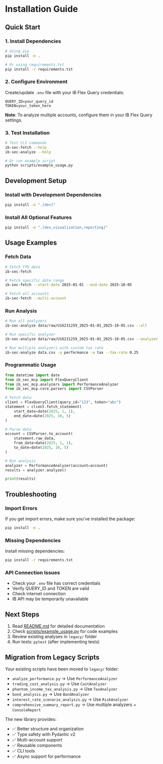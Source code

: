 # Installation Guide

## Quick Start

### 1. Install Dependencies

```bash
# Using pip
pip install -e .

# Or using requirements.txt
pip install -r requirements.txt
```

### 2. Configure Environment

Create/update `.env` file with your IB Flex Query credentials:

```env
QUERY_ID=your_query_id
TOKEN=your_token_here
```

**Note**: To analyze multiple accounts, configure them in your IB Flex Query settings.

### 3. Test Installation

```bash
# Test CLI commands
ib-sec-fetch --help
ib-sec-analyze --help

# Or run example script
python scripts/example_usage.py
```

## Development Setup

### Install with Development Dependencies

```bash
pip install -e ".[dev]"
```

### Install All Optional Features

```bash
pip install -e ".[dev,visualization,reporting]"
```

## Usage Examples

### Fetch Data

```bash
# Fetch YTD data
ib-sec-fetch

# Fetch specific date range
ib-sec-fetch --start-date 2025-01-01 --end-date 2025-10-05

# Fetch all accounts
ib-sec-fetch --multi-account
```

### Run Analysis

```bash
# Run all analyzers
ib-sec-analyze data/raw/U16231259_2025-01-01_2025-10-05.csv --all

# Run specific analyzer
ib-sec-analyze data/raw/U16231259_2025-01-01_2025-10-05.csv --analyzer performance

# Run multiple analyzers with custom tax rate
ib-sec-analyze data.csv -a performance -a tax --tax-rate 0.25
```

### Programmatic Usage

```python
from datetime import date
from ib_sec_mcp import FlexQueryClient
from ib_sec_mcp.analyzers import PerformanceAnalyzer
from ib_sec_mcp.core.parsers import CSVParser

# Fetch data
client = FlexQueryClient(query_id="123", token="abc")
statement = client.fetch_statement(
    start_date=date(2025, 1, 1),
    end_date=date(2025, 10, 5)
)

# Parse data
account = CSVParser.to_account(
    statement.raw_data,
    from_date=date(2025, 1, 1),
    to_date=date(2025, 10, 5)
)

# Run analysis
analyzer = PerformanceAnalyzer(account=account)
results = analyzer.analyze()

print(results)
```

## Troubleshooting

### Import Errors

If you get import errors, make sure you've installed the package:

```bash
pip install -e .
```

### Missing Dependencies

Install missing dependencies:

```bash
pip install -r requirements.txt
```

### API Connection Issues

- Check your `.env` file has correct credentials
- Verify QUERY_ID and TOKEN are valid
- Check internet connection
- IB API may be temporarily unavailable

## Next Steps

1. Read [README.md](README.md) for detailed documentation
2. Check [scripts/example_usage.py](scripts/example_usage.py) for code examples
3. Review existing analyses in `legacy/` folder
4. Run tests: `pytest` (after implementing tests)

## Migration from Legacy Scripts

Your existing scripts have been moved to `legacy/` folder:

- `analyze_performance.py` → Use `PerformanceAnalyzer`
- `trading_cost_analysis.py` → Use `CostAnalyzer`
- `phantom_income_tax_analysis.py` → Use `TaxAnalyzer`
- `bond_analysis.py` → Use `BondAnalyzer`
- `interest_rate_scenario_analysis.py` → Use `RiskAnalyzer`
- `comprehensive_summary_report.py` → Use multiple analyzers + `ConsoleReport`

The new library provides:
- ✅ Better structure and organization
- ✅ Type safety with Pydantic v2
- ✅ Multi-account support
- ✅ Reusable components
- ✅ CLI tools
- ✅ Async support for performance
